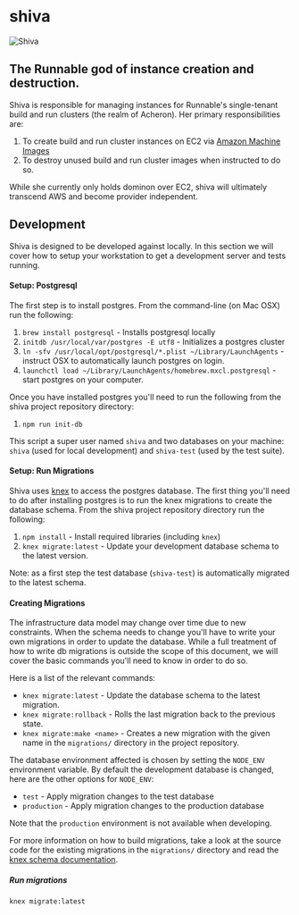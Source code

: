 # shiva

![Shiva](http://fc04.deviantart.net/fs71/i/2012/166/e/c/lord_shiva_by_satishverma-d53fzrp.jpg)

## The Runnable god of instance creation and destruction.

Shiva is responsible for managing instances for Runnable's single-tenant build and run clusters (the realm of Acheron). Her primary responsibilities are:

1. To create build and run cluster instances on EC2 via [Amazon Machine Images](http://docs.aws.amazon.com/AWSEC2/latest/UserGuide/AMIs.html)
2. To destroy unused build and run cluster images when instructed to do so.

While she currently only holds dominon over EC2, shiva will ultimately transcend AWS and become provider independent. 

## Development

Shiva is designed to be developed against locally. In this section we will cover
how to setup your workstation to get a development server and tests running.

#### Setup: Postgresql

The first step is to install postgres. From the command-line (on Mac OSX) run
the following:

1. `brew install postgresql` - Installs postgresql locally
2. `initdb /usr/local/var/postgres -E utf8` - Initializes a postgres cluster
3. `ln -sfv /usr/local/opt/postgresql/*.plist ~/Library/LaunchAgents` -
   instruct OSX to automatically launch postgres on login.
4. `launchctl load ~/Library/LaunchAgents/homebrew.mxcl.postgresql`  -
   start postgres on your computer.

Once you have installed postgres you'll need to run the following from the
shiva project repository directory:

1. `npm run init-db`

This script a super user named `shiva` and two databases on your machine:
`shiva` (used for local development) and `shiva-test` (used by the test suite).

#### Setup: Run Migrations

Shiva uses [knex](https://www.npmjs.com/package/knex) to access the postgres
database. The first thing you'll need to do after installing postgres is to
run the knex migrations to create the database schema. From the shiva project
repository directory run the following:

1. `npm install` - Install required libraries (including `knex`)
2. `knex migrate:latest` - Update your development database schema to the latest
   version.

Note: as a first step the test database (`shiva-test`) is automatically migrated
to the latest schema.

#### Creating Migrations

The infrastructure data model may change over time due to new constraints. When
the schema needs to change you'll have to write your own migrations in order to
update the database. While a full treatment of how to write db migrations is
outside the scope of this document, we will cover the basic commands you'll need
to know in order to do so.

Here is a list of the relevant commands:

* `knex migrate:latest` - Update the database schema to the latest migration.
* `knex migrate:rollback` - Rolls the last migration back to the previous state.
* `knex migrate:make <name>` - Creates a new migration with the given name in
  the `migrations/` directory in the project repository.

The database environment affected is chosen by setting the `NODE_ENV`
environment variable. By default the development database is changed, here are
the other options for `NODE_ENV`:

* `test` - Apply migration changes to the test database
* `production` - Apply migration changes to the production database

Note that the `production` environment is not available when developing.

For more information on how to build migrations, take a look at the source code
for the existing migrations in the `migrations/` directory and read the
[knex schema documentation](http://knexjs.org/#Schema).


##### Run migrations

`knex migrate:latest`
